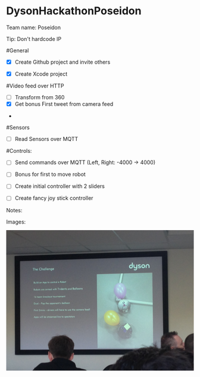 # DysonHackathonPoseidon


Team name: Poseidon

Tip: Don't hardcode IP

#General 

 - [x] Create Github project and invite others
 - [x] Create Xcode project


#Video feed over HTTP

 - [ ] Transform from 360
 - [x] Get bonus First tweet from camera feed
 - 
 
#Sensors

 - [ ] Read Sensors over MQTT

#Controls:

 - [ ] Send commands over MQTT (Left, Right: -4000 -> 4000)
 - [ ] Bonus for first to move robot
 - [ ] Create initial controller with 2 sliders
 - [ ] Create fancy joy stick controller



Notes:
	


Images:

![Alt text](/Images/IMG_1362.JPG?raw=true)

	
	





